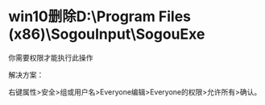 # win10删除D:\Program Files (x86)\SogouInput\SogouExe



你需要权限才能执行此操作

解决方案：

右键属性>安全>组或用户名>Everyone编辑>Everyone的权限>允许所有>确认。



